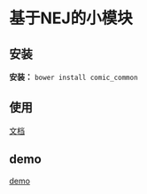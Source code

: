 # 基于NEJ的小模块

## 安装

**安装：** `bower install comic_common`

## 使用

[文档](https://github.com/wuww5511/comic_common/tree/master/doc)

## demo

[demo](https://github.com/wuww5511/comic_common/tree/master/demo)